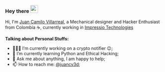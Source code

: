 ### Hey there   <img src="https://media.giphy.com/media/hvRJCLFzcasrR4ia7z/giphy.gif" width="25px">  

Hi, I'm [Juan Camilo Villarreal](https://juancv3d.github.io/), a Mechanical designer and Hacker Enthusiast from Colombia ☕, currently working in [Impressio Technologies](https://www.3dimpressio.co)

**Talking about Personal Stuffs:**

- 👨🏽‍💻 I’m currently working on a crypto notifier  :wink:;
- 🌱 I’m currently learning Python and Ethical Hacking; 
- 💬 Ask me about anything, I am happy to help;
- 📫 How to reach me: [@juancv3d](https://www.instagram.com/juancv3d);
